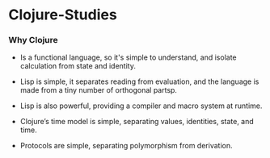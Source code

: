 # Clojure-Studies



### Why Clojure

- Is a functional language, so it's simple to understand, and isolate calculation from state and identity.

- Lisp is simple, it separates reading from evaluation, and
the language is made  from a tiny number of orthogonal partsp.

- Lisp is also powerful, providing a compiler and macro system at runtime.

- Clojure’s time model is simple, separating values, identities, state, and time.

- Protocols are simple, separating polymorphism from derivation.


